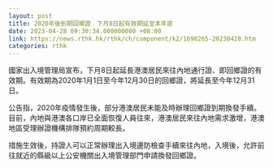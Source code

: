 ```yaml
---
layout: post
title: 2020年後到期回鄉證　下月8日起有效期延至本年底
date: 2023-04-28 09:30:34.000000000 +08:00
link: https://news.rthk.hk/rthk/ch/component/k2/1698265-20230428.htm
categories: rthk
---
```


國家出入境管理局宣布，下月8日起延長港澳居民來往內地通行證、即回鄉證的有效期。有效期為2020年1月1日至今年12月30日的回鄉證，將延長至今年12月31日。

公告指，2020年疫情發生後，部分港澳居民未能及時辦理回鄉證到期換發手續。目前，內地與港澳各口岸已全面恢復人員往來，港澳居民來往內地需求激增，港澳地區受理辦證機構排隊預約周期較長。

措施生效後，持證人可以正常辦理出入境邊防檢查手續來往內地，入境後，允許前往就近的縣級以上公安機關出入境管理部門申請換發回鄉證。
